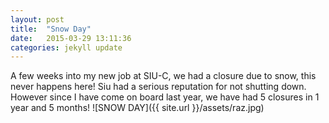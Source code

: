 ```yaml
---
layout: post
title:  "Snow Day"
date:   2015-03-29 13:11:36
categories: jekyll update
---
```

  A few weeks into my new job at SIU-C, we had a closure due to snow, this never
  happens here!  Siu had a serious reputation for not shutting down. However since I have come on board last year, we have  had 5 closures in  1 year and 5 months!
  ![SNOW DAY]({{ site.url }}/assets/raz.jpg)
